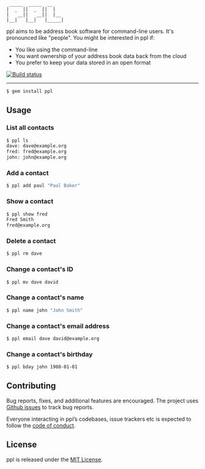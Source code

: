      _____  _____  __
    |  _  ||  _  ||  |
    |   __||   __||  |__
    |__|   |__|   |_____|


ppl aims to be address book software for command-line users. It's pronounced
like "people". You might be interested in ppl if:

* You like using the command-line
* You want ownership of your address book data back from the cloud
* You prefer to keep your data stored in an open format

<a href="https://github.com/henrycatalinismith/ppl/actions/workflows/build.yml">
  <img 
    alt="Build status"
    src="https://github.com/henrycatalinismith/ppl/actions/workflows/build.yml/badge.svg"
  />
</a>

------------

```bash
$ gem install ppl
```

Usage
-----

### List all contacts

```bash
$ ppl ls
dave: dave@example.org
fred: fred@example.org
john: john@example.org
```

### Add a contact
```bash
$ ppl add paul "Paul Baker"
```

### Show a contact
```bash
$ ppl show fred
Fred Smith
fred@example.org
```

### Delete a contact
```bash
$ ppl rm dave
```

### Change a contact's ID
```bash
$ ppl mv dave david
```

### Change a contact's name
```bash
$ ppl name john "John Smith"
```

### Change a contact's email address
```bash
$ ppl email dave david@example.org
```

### Change a contact's birthday
```bash
$ ppl bday john 1980-01-01
```

Contributing
------------

Bug reports, fixes, and additional features are encouraged. The project uses
[Github issues](https://github.com/henrycatalinismith/ppl/issues) to track bug reports.

Everyone interacting in ppl’s codebases, issue trackers etc is expected to follow the [code of conduct](https://github.com/henrycatalinismith/ppl/blob/trunk/code_of_conduct.md).

License
-------

ppl is released under the [MIT License].

[MIT License]: http://www.opensource.org/licenses/MIT

